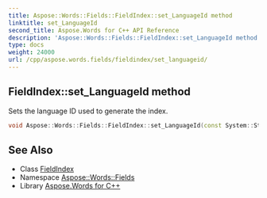 ```yaml
---
title: Aspose::Words::Fields::FieldIndex::set_LanguageId method
linktitle: set_LanguageId
second_title: Aspose.Words for C++ API Reference
description: 'Aspose::Words::Fields::FieldIndex::set_LanguageId method. Sets the language ID used to generate the index in C++.'
type: docs
weight: 24000
url: /cpp/aspose.words.fields/fieldindex/set_languageid/
---
```

## FieldIndex::set_LanguageId method


Sets the language ID used to generate the index.

```cpp
void Aspose::Words::Fields::FieldIndex::set_LanguageId(const System::String &value)
```

## See Also

* Class [FieldIndex](../)
* Namespace [Aspose::Words::Fields](../../)
* Library [Aspose.Words for C++](../../../)
